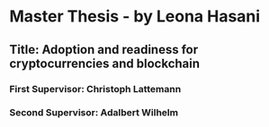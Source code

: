 # **Master Thesis - by Leona Hasani**

## **Title:** Adoption and readiness for cryptocurrencies and blockchain

### **First Supervisor:** Christoph Lattemann

### **Second Supervisor:** Adalbert Wilhelm

